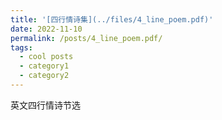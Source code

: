 ```yaml
---
title: '[四行情诗集](../files/4_line_poem.pdf)'
date: 2022-11-10
permalink: /posts/4_line_poem.pdf/
tags:
  - cool posts
  - category1
  - category2
---
```


英文四行情诗节选